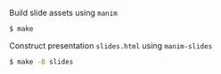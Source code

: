 Build slide assets using `manim`

```bash
$ make
```

Construct presentation `slides.html` using `manim-slides`

```bash
$ make -B slides
```
